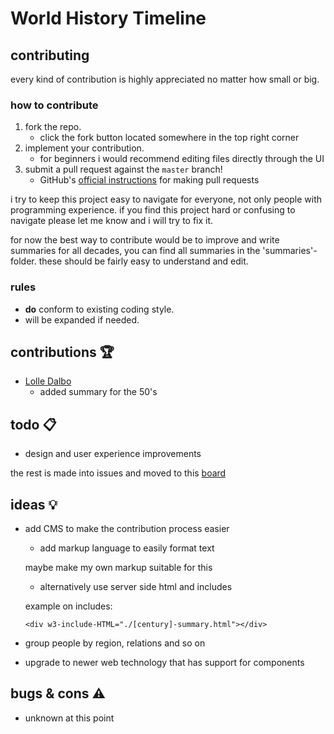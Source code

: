 # World History Timeline

## contributing

every kind of contribution is highly appreciated no matter how small or big.

### how to contribute

1. fork the repo.
   * click the fork button located somewhere in the top right corner
2. implement your contribution.
   * for beginners i would recommend editing files directly through the UI
3. submit a pull request against the `master` branch!
   * GitHub's [official instructions](https://docs.github.com/en/pull-requests/collaborating-with-pull-requests/proposing-changes-to-your-work-with-pull-requests/creating-a-pull-request) for making pull requests

i try to keep this project easy to navigate for everyone, not only people
with programming experience. if you find this project hard or confusing to
navigate please let me know and i will try to fix it.

for now the best way to contribute would be to improve and write summaries
for all decades, you can find all summaries in the 'summaries'-folder. these should
be fairly easy to understand and edit.

### rules

* **do** conform to existing coding style.
* will be expanded if needed.

## contributions :trophy:
* [Lolle Dalbo](https://github.com/Skaparen)
    * added summary for the 50's

## todo :clipboard:
* design and user experience improvements

the rest is made into issues and moved to this [board](https://github.com/users/tavro/projects/2/views/1)

## ideas :bulb:
* add CMS to make the contribution process easier
    * add markup language to easily format text

    maybe make my own markup suitable for this

    * alternatively use server side html and includes

    example on includes:
    ```
    <div w3-include-HTML="./[century]-summary.html"></div>
    ```

* group people by region, relations and so on

* upgrade to newer web technology that has support for components

## bugs & cons :warning:
* unknown at this point
